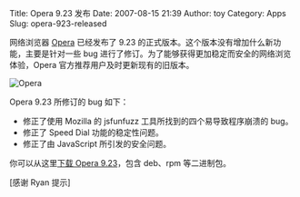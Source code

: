 Title: Opera 9.23 发布
Date: 2007-08-15 21:39
Author: toy
Category: Apps
Slug: opera-923-released

网络浏览器 [Opera](http://www.opera.com/) 已经发布了 9.23
的正式版本。这个版本没有增加什么新功能，主要是针对一些 bug
进行了修订。为了能够获得更加稳定而安全的网络浏览体验，Opera
官方推荐用户及时更新现有的旧版本。

![Opera](http://i.linuxtoy.org/i/logo/operalogo.gif)

Opera 9.23 所修订的 bug 如下：

-   修正了使用 Mozilla 的 jsfunfuzz 工具所找到的四个易导致程序崩溃的
    bug。
-   修正了 Speed Dial 功能的稳定性问题。
-   修正了由 JavaScript 所引发的安全问题。

你可以从这里[下载 Opera
9.23](ftp://ftp.opera.com/pub/opera/linux/923/final/en/i386/)，包含
deb、rpm 等二进制包。

[感谢 Ryan 提示]
